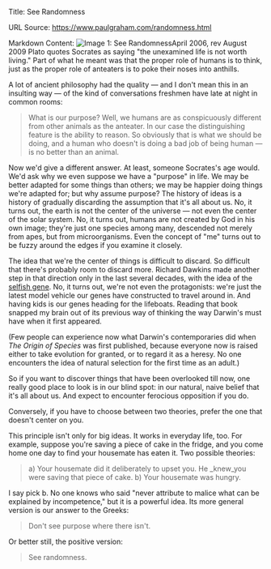 Title: See Randomness

URL Source: https://www.paulgraham.com/randomness.html

Markdown Content:
![Image 1: See Randomness](https://s.turbifycdn.com/aah/paulgraham/see-randomness-2.gif)April 2006, rev August 2009
Plato quotes Socrates as saying "the unexamined life is not worth living." Part of what he meant was that the proper role of humans is to think, just as the proper role of anteaters is to poke their noses into anthills.

A lot of ancient philosophy had the quality — and I don't mean this in an insulting way — of the kind of conversations freshmen have late at night in common rooms:

> What is our purpose? Well, we humans are as conspicuously different from other animals as the anteater. In our case the distinguishing feature is the ability to reason. So obviously that is what we should be doing, and a human who doesn't is doing a bad job of being human — is no better than an animal.

 Now we'd give a different answer. At least, someone Socrates's age would. We'd ask why we even suppose we have a "purpose" in life. We may be better adapted for some things than others; we may be happier doing things we're adapted for; but why assume purpose?
The history of ideas is a history of gradually discarding the assumption that it's all about us. No, it turns out, the earth is not the center of the universe — not even the center of the solar system. No, it turns out, humans are not created by God in his own image; they're just one species among many, descended not merely from apes, but from microorganisms. Even the concept of "me" turns out to be fuzzy around the edges if you examine it closely.

The idea that we're the center of things is difficult to discard. So difficult that there's probably room to discard more. Richard Dawkins made another step in that direction only in the last several decades, with the idea of the [selfish gene](http://en.wikipedia.org/wiki/The_Selfish_Gene). No, it turns out, we're not even the protagonists: we're just the latest model vehicle our genes have constructed to travel around in. And having kids is our genes heading for the lifeboats. Reading that book snapped my brain out of its previous way of thinking the way Darwin's must have when it first appeared.

(Few people can experience now what Darwin's contemporaries did when _The Origin of Species_ was first published, because everyone now is raised either to take evolution for granted, or to regard it as a heresy. No one encounters the idea of natural selection for the first time as an adult.)

So if you want to discover things that have been overlooked till now, one really good place to look is in our blind spot: in our natural, naive belief that it's all about us. And expect to encounter ferocious opposition if you do.

Conversely, if you have to choose between two theories, prefer the one that doesn't center on you.

This principle isn't only for big ideas. It works in everyday life, too. For example, suppose you're saving a piece of cake in the fridge, and you come home one day to find your housemate has eaten it. Two possible theories:

> a) Your housemate did it deliberately to upset you. He _knew_you were saving that piece of cake.
> b) Your housemate was hungry.

 I say pick b. No one knows who said "never attribute to malice what can be explained by incompetence," but it is a powerful idea. Its more general version is our answer to the Greeks: 
> Don't see purpose where there isn't.

 Or better still, the positive version: 
> See randomness.

